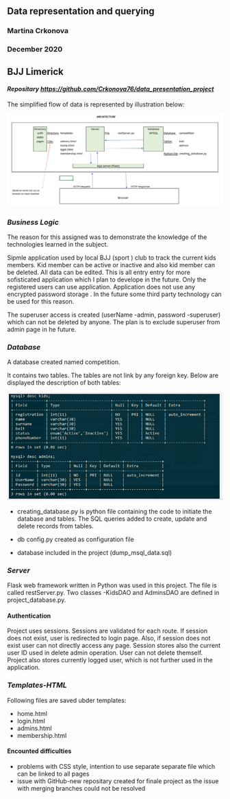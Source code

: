 ## Data representation and querying 
### Martina Crkonova
### December 2020

## BJJ Limerick 
#### *Repositary https://github.com/Crkonova76/data_presentation_project*

The simplified flow of data is represented by illustration below:

![](https://github.com/Crkonova76/data_presentation_project/blob/master/images/architecture.PNG)

### *Business Logic*

The reason for this assigned was to demonstrate the knowledge of the technologies learned in the subject.

Sipmle application used by local BJJ (sport ) club to track the current kids members. Kid member can be active or inactive and also kid member can be deleted. All data can be edited. This is all entry entry for more sofisticated application which I plan to develope in the future. Only the registered users can use application. Application does not use any encrypted password storage . In the future some third party technology can be used for this reason.

The superuser access is created (userName -admin, password -superuser) which can not be deleted by anyone. The plan is to exclude superuser from admin page in he future.

### *Database*

A database created named competition.

It contains two tables. The tables are not link by any foreign key. Below are displayed the description of both tables:

![](https://github.com/Crkonova76/data_presentation_project/blob/master/images/Tables.PNG)


* creating_database.py is python file containing the code to initiate the database and tables. The SQL queries added to create, update and delete records from tables.

* db config.py created as configuration file

* database included in the project (dump_msql_data.sql)


### *Server*

Flask web framework written in Python was used in this project. The file is called restServer.py. 
Two classes -KidsDAO and AdminsDAO are defined in project_database.py.

#### Authentication

Project uses sessions. Sessions are validated for each route. If session does not exist, user is redirected to login page. Also, if session does not exist user can not directly access any page. Session stores also the current user ID used in delete admin operation. User can not delete themself. Project also stores currently logged user, which is not further used in the application.

### *Templates-HTML*

Following files are saved ubder templates:
  * home.html
  * login.html
  * admins.html
  * membership.html

#### Encounted difficulties

  * problems with CSS style, intention to use separate separate file which can be linked to all pages
  * issue with GitHub-new repositary created for finale project as the issue with merging branches could not be resolved

